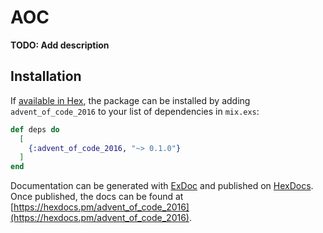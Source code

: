 # AOC

**TODO: Add description**

## Installation

If [available in Hex](https://hex.pm/docs/publish), the package can be installed
by adding `advent_of_code_2016` to your list of dependencies in `mix.exs`:

```elixir
def deps do
  [
    {:advent_of_code_2016, "~> 0.1.0"}
  ]
end
```

Documentation can be generated with [ExDoc](https://github.com/elixir-lang/ex_doc)
and published on [HexDocs](https://hexdocs.pm). Once published, the docs can
be found at [https://hexdocs.pm/advent_of_code_2016](https://hexdocs.pm/advent_of_code_2016).

